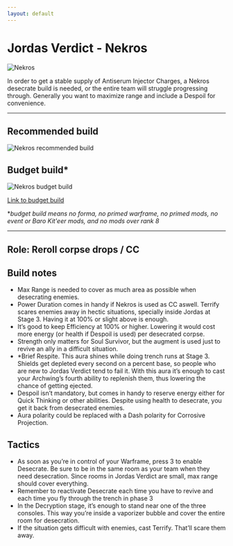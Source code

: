 ```yaml
---
layout: default
---
```

# Jordas Verdict - Nekros

![Nekros](http://i.imgur.com/qCuBbNR.png)

In order to get a stable supply of Antiserum Injector Charges, a Nekros desecrate build is needed, or the entire team will struggle progressing through. Generally you want to maximize range and include a Despoil for convenience.

* * *

## Recommended build

![Nekros recommended build](http://i.imgur.com/rPGOnpY.png)

## Budget build*

![Nekros budget build](http://i.imgur.com/YH6ivWh.png)

[Link to budget build](http://warframe-builder.com/Warframes/Builder/Nekros/t_30_0400020000_2-3-8-4-2-5-5-0-5-14-5-5-34-8-5-46-4-5-57-1-5-398-7-0-458-6-3_5-9-57-8-4-9-2-10-46-11-14-5-458-9-398-6-34-7-f-f_0/en/1-0-12)

*_budget build means no forma, no primed warframe, no primed mods, no event or Baro Kit'eer mods, and no mods over rank 8_

* * *

## Role:  Reroll corpse drops / CC

## Build notes

* Max Range is needed to cover as much area as possible when desecrating enemies.
* Power Duration comes in handy if Nekros is used as CC aswell. Terrify scares enemies away in hectic situations, specially inside Jordas at Stage 3. Having it at 100% or slight above is enough.
* It’s good to keep Efficiency at 100% or higher. Lowering it would cost more energy (or health if Despoil is used) per desecrated corpse.
* Strength only matters for Soul Survivor, but the augment is used just to revive an ally in a difficult situation.
* *Brief Respite. This aura shines while doing trench runs at Stage 3. Shields get depleted every second on a percent base, so people who are new to Jordas Verdict tend to fail it. With this aura it’s enough to cast your Archwing’s fourth ability to replenish them, thus lowering the chance of getting ejected.
* Despoil isn’t mandatory, but comes in handy to reserve energy either for Quick Thinking or other abilities. Despite using health to desecrate, you get it back from desecrated enemies.
* Aura polarity could be replaced with a Dash polarity for Corrosive Projection.

## Tactics

* As soon as you’re in control of your Warframe, press 3 to enable Desecrate. Be sure to be in the same room as your team when they need desecration. Since rooms in Jordas Verdict are small, max range should cover everything.
* Remember to reactivate Desecrate each time you have to revive and each time you fly through the trench in phase 3
* In the Decryption stage, it’s enough to stand near one of the three consoles. This way you’re inside a vaporizer bubble and cover the entire room for desecration.
* If the situation gets difficult with enemies, cast Terrify. That’ll scare them away.
